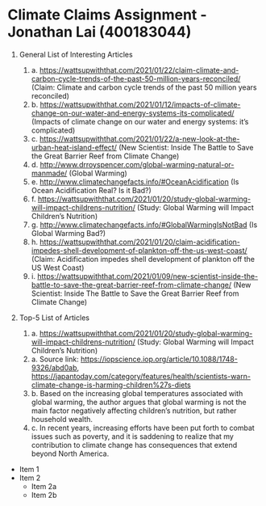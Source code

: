 # Climate Claims Assignment - Jonathan Lai (400183044)

1. General List of Interesting Articles
   1. a.	https://wattsupwiththat.com/2021/01/22/claim-climate-and-carbon-cycle-trends-of-the-past-50-million-years-reconciled/ (Claim: Climate and carbon cycle trends of the past 50 million years reconciled) 
   1. b.	https://wattsupwiththat.com/2021/01/12/impacts-of-climate-change-on-our-water-and-energy-systems-its-complicated/ (Impacts of climate change on our water and energy systems: it’s complicated)
   1. c.	https://wattsupwiththat.com/2021/01/22/a-new-look-at-the-urban-heat-island-effect/ (New Scientist: Inside The Battle to Save the Great Barrier Reef from Climate Change)
   1. d.	http://www.drroyspencer.com/global-warming-natural-or-manmade/ (Global Warming) 
   1. e.	http://www.climatechangefacts.info/#OceanAcidification (Is Ocean Acidification Real? Is it Bad?)
   1. f.	https://wattsupwiththat.com/2021/01/20/study-global-warming-will-impact-childrens-nutrition/ (Study: Global Warming will Impact Children’s Nutrition)
   1. g.	 http://www.climatechangefacts.info/#GlobalWarmingIsNotBad (Is Global Warming Bad?)
   1. h.	https://wattsupwiththat.com/2021/01/20/claim-acidification-impedes-shell-development-of-plankton-off-the-us-west-coast/  (Claim: Acidification impedes shell development of plankton off the US West Coast)
   1. i.	https://wattsupwiththat.com/2021/01/09/new-scientist-inside-the-battle-to-save-the-great-barrier-reef-from-climate-change/ (New Scientist: Inside The Battle to Save the Great Barrier Reef from Climate Change)
  
  
2. Top-5 List of Articles
   1. a.	https://wattsupwiththat.com/2021/01/20/study-global-warming-will-impact-childrens-nutrition/ (Study: Global Warming will Impact Children’s Nutrition)
   1. a.	Source link: https://iopscience.iop.org/article/10.1088/1748-9326/abd0ab,  https://japantoday.com/category/features/health/scientists-warn-climate-change-is-harming-children%27s-diets 
   1. b.	Based on the increasing global temperatures associated with global warming, the author argues that global warming is not the main factor negatively affecting children’s nutrition, but rather household wealth. 
   1. c.	In recent years, increasing efforts have been put forth to combat issues such as poverty, and it is saddening to realize that my contribution to climate change has consequences that extend beyond North America. 
     
* Item 1 
* Item 2
   * Item 2a
   * Item 2b
